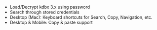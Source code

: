 * Load/Decrypt kdbx 3.x using password
* Search through stored credentials
* Desktop (Mac): Keyboard shortcuts for Search, Copy, Navigation, etc.
* Desktop & Mobile: Copy & paste support
